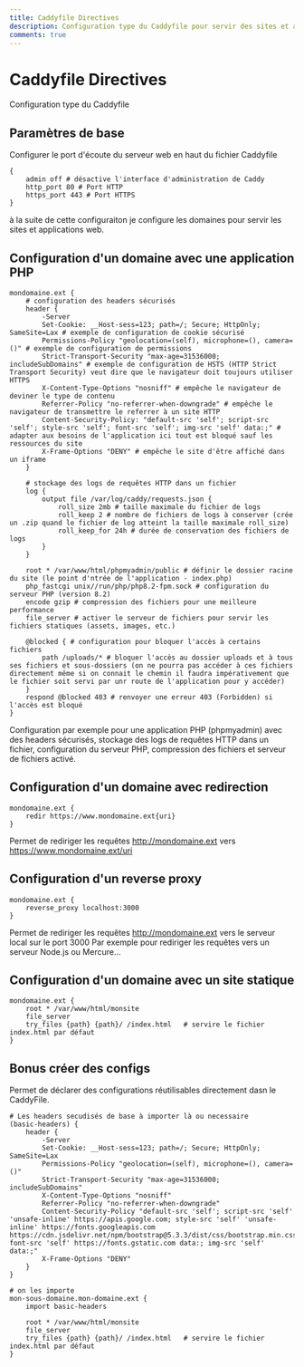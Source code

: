 ```yaml
---
title: Caddyfile Directives
description: Configuration type du Caddyfile pour servir des sites et applications web avec Caddy Serveur
comments: true
---
```


# Caddyfile Directives

Configuration type du Caddyfile

## Paramètres de base 

Configurer le port d'écoute du serveur web en haut du fichier Caddyfile

```shell
{
    admin off # désactive l'interface d'administration de Caddy
	http_port 80 # Port HTTP
	https_port 443 # Port HTTPS
}
```

à la suite de cette configuraiton je configure les domaines pour servir les sites et applications web.

## Configuration d'un domaine avec une application PHP

```shell
mondomaine.ext {
    # configuration des headers sécurisés
	header {
		-Server
		Set-Cookie: __Host-sess=123; path=/; Secure; HttpOnly; SameSite=Lax # exemple de configuration de cookie sécurisé
		Permissions-Policy "geolocation=(self), microphone=(), camera=()" # exemple de configuration de permissions
		Strict-Transport-Security "max-age=31536000; includeSubDomains" # exemple de configuration de HSTS (HTTP Strict Transport Security) veut dire que le navigateur doit toujours utiliser HTTPS
		X-Content-Type-Options "nosniff" # empêche le navigateur de deviner le type de contenu
		Referrer-Policy "no-referrer-when-downgrade" # empêche le navigateur de transmettre le referrer à un site HTTP
		Content-Security-Policy: "default-src 'self'; script-src 'self'; style-src 'self'; font-src 'self'; img-src 'self' data:;" # adapter aux besoins de l'application ici tout est bloqué sauf les ressources du site
		X-Frame-Options "DENY" # empêche le site d'être affiché dans un iframe
	}

    # stockage des logs de requêtes HTTP dans un fichier
	log {
		output file /var/log/caddy/requests.json {
			roll_size 2mb # taille maximale du fichier de logs
			roll_keep 2 # nombre de fichiers de logs à conserver (crée un .zip quand le fichier de log atteint la taille maximale roll_size)
			roll_keep_for 24h # durée de conservation des fichiers de logs
		}
	}

	root * /var/www/html/phpmyadmin/public # définir le dossier racine du site (le point d'ntrée de l'application - index.php)
	php_fastcgi unix//run/php/php8.2-fpm.sock # configuration du serveur PHP (version 8.2)
	encode gzip # compression des fichiers pour une meilleure performance
	file_server # activer le serveur de fichiers pour servir les fichiers statiques (assets, images, etc.)

    @blocked { # configuration pour bloquer l'accès à certains fichiers
		path /uploads/* # bloquer l'accès au dossier uploads et à tous ses fichiers et sous-dossiers (on ne pourra pas accéder à ces fichiers directement même si on connait le chemin il faudra impérativement que le fichier soit servi par unr route de l'application pour y accéder)
	}
	respond @blocked 403 # renvoyer une erreur 403 (Forbidden) si l'accès est bloqué
}
```

Configuration par exemple pour une application PHP (phpmyadmin) avec des headers sécurisés, stockage des logs de requêtes HTTP dans un fichier, configuration du serveur PHP, compression des fichiers et serveur de fichiers activé.


## Configuration d'un domaine avec redirection

```shell
mondomaine.ext {
    redir https://www.mondomaine.ext{uri}
}
```

Permet de rediriger les requêtes http://mondomaine.ext vers https://www.mondomaine.ext/uri

## Configuration d'un reverse proxy

```shell
mondomaine.ext {
    reverse_proxy localhost:3000
}
```

Permet de rediriger les requêtes http://mondomaine.ext vers le serveur local sur le port 3000
Par exemple pour rediriger les requêtes vers un serveur Node.js ou Mercure...


## Configuration d'un domaine avec un site statique

```shell
mondomaine.ext {
    root * /var/www/html/monsite
    file_server
    try_files {path} {path}/ /index.html   # servire le fichier index.html par défaut
}
```

## Bonus créer des configs

Permet de déclarer des configurations réutilisables directement dasn le CaddyFile.

```shell
# Les headers secudisés de base à importer là ou necessaire
(basic-headers) {
	header {
		-Server
		Set-Cookie: __Host-sess=123; path=/; Secure; HttpOnly; SameSite=Lax
		Permissions-Policy "geolocation=(self), microphone=(), camera=()"
		Strict-Transport-Security "max-age=31536000; includeSubDomains"
		X-Content-Type-Options "nosniff"
		Referrer-Policy "no-referrer-when-downgrade"
		Content-Security-Policy "default-src 'self'; script-src 'self' 'unsafe-inline' https://apis.google.com; style-src 'self' 'unsafe-inline' https://fonts.googleapis.com https://cdn.jsdelivr.net/npm/bootstrap@5.3.3/dist/css/bootstrap.min.css; font-src 'self' https://fonts.gstatic.com data:; img-src 'self' data:;"
		X-Frame-Options "DENY"
	}
}

# on les importe
mon-sous-domaine.mon-domaine.ext {
	import basic-headers

	root * /var/www/html/monsite
    file_server
    try_files {path} {path}/ /index.html   # servire le fichier index.html par défaut
}
```
